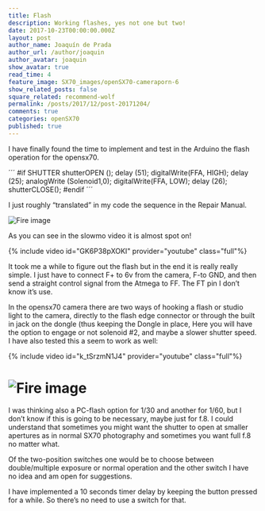 ```yaml
---
title: Flash
description: Working flashes, yes not one but two!
date: 2017-10-23T00:00:00.000Z
layout: post
author_name: Joaquín de Prada
author_url: /author/joaquin
author_avatar: joaquin
show_avatar: true
read_time: 4
feature_image: SX70_images/openSX70-cameraporn-6
show_related_posts: false
square_related: recommend-wolf
permalink: /posts/2017/12/post-20171204/
comments: true
categories: openSX70
published: true
---
```


I have finally found the time to implement and test in the Arduino the flash operation for the opensx70. 

´´´
                  #if SHUTTER
                  shutterOPEN (); 
                  delay (51);
                  digitalWrite(FFA, HIGH);
                  delay (25);
                  analogWrite (Solenoid1,0);
                  digitalWrite(FFA, LOW);
                  delay (26);
                  shutterCLOSE();
                  #endif
 ´´´

I just roughly “translated” in my code the sequence in the Repair Manual. 

![Fire image]({{site.url}}/{{site.baseurl}}img/201712/20171204-flash-1.png)

As you can see in the slowmo video it is almost spot on!

{% include video id="GK6P38pXOKI" provider="youtube" class="full"%}

It took me a while to figure out the flash but in the end it is really really simple. I just have to connect F+ to 6v from the camera, F-to GND, and then send a straight control signal from the Atmega to FF. The FT pin I don’t know it’s use.

In the opensx70 camera there are two ways of hooking a flash or studio light to the camera, directly to the flash edge connector or through the built in jack on the dongle (thus keeping the Dongle in place,  Here you will have the option to engage or not solenoid #2, and maybe a slower shutter speed. I have also tested this a seem to work as well:

{% include video id="k_tSrzmN1J4" provider="youtube" class="full"%}


# ![Fire image]({{site.url}}/{{site.baseurl}}img/201712/20171204-flash-1.jpg)

I was thinking also a PC-flash option for 1/30 and another for 1/60, but I don’t know if this is going to be necessary, maybe just for f.8. I could understand that sometimes you might want the shutter to open at smaller apertures as in normal SX70 photography and sometimes you want full f.8 no matter what.

Of the two-position switches one would be to choose between double/multiple exposure or normal operation and the other switch I have no idea and am open for suggestions.

I have implemented a 10 seconds timer delay by keeping the button pressed for a while. So there’s no need to use a switch for that.
